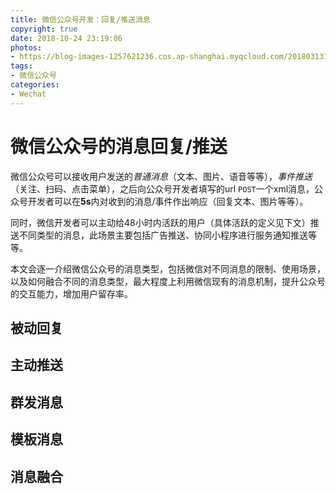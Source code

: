 ```yaml
---
title: 微信公众号开发：回复/推送消息
copyright: true
date: 2018-10-24 23:19:06
photos:
- https://blog-images-1257621236.cos.ap-shanghai.myqcloud.com/20180313102820207.jpg
tags:
- 微信公众号
categories:
- Wechat
---
```


# 微信公众号的消息回复/推送

微信公众号可以接收用户发送的*普通消息*（文本、图片、语音等等），*事件推送*（关注、扫码、点击菜单），之后向公众号开发者填写的url `POST`一个xml消息，公众号开发者可以在**5s**内对收到的消息/事件作出响应（回复文本、图片等等）。

同时，微信开发者可以主动给48小时内活跃的用户（具体活跃的定义见下文）推送不同类型的消息，此场景主要包括广告推送、协同小程序进行服务通知推送等等。

本文会逐一介绍微信公众号的消息类型，包括微信对不同消息的限制、使用场景，以及如何融合不同的消息类型，最大程度上利用微信现有的消息机制，提升公众号的交互能力，增加用户留存率。

<!-- more -->

## 被动回复

## 主动推送

## 群发消息

## 模板消息

## 消息融合
